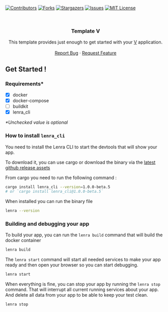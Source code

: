 <div id="top"></div>
<!--
*** This README was created with https://github.com/othneildrew/Best-README-Template
-->



<!-- PROJECT SHIELDS -->
[![Contributors][contributors-shield]][contributors-url]
[![Forks][forks-shield]][forks-url]
[![Stargazers][stars-shield]][stars-url]
[![Issues][issues-shield]][issues-url]
[![MIT License][license-shield]][license-url]



<!-- PROJECT LOGO -->
<br />
<div align="center">

<h3 align="center">Template V</h3>

  <p align="center">
    This template provides just enough to get started with your <a href="https://github.com/vlang/v">V</a> application.
    <br />
    <br />
    <a href="https://github.com/lenra-io/template-v/issues">Report Bug</a>
    ·
    <a href="https://github.com/lenra-io/template-v/issues">Request Feature</a>
  </p>
</div>

## Get Started !

### Requirements*

- [x] docker
- [x] docker-compose
- [ ] buildkit
- [x] lenra_cli

_*Unchecked value is optional_


### How to install `lenra_cli`

You need to install the Lenra CLI to start the devtools that will show your app.

To download it, you can use cargo or download the binary via the [latest github release assets](https://github.com/lenra-io/lenra_cli/releases)

From cargo you need to run the following command :

```bash
cargo install lenra_cli --version=1.0.0-beta.5
# or `cargo install lenra_cli@1.0.0-beta.5`
```

When installed you can run the binary file

```bash
lenra --version
```

### Building and debugging your app

To build your app, you can run the `lenra build` command that will build the docker container
```bash
lenra build
```

The `lenra start` command will start all needed services to make your app ready and then open your browser so you can start debugging.

```bash
lenra start
```

When everything is fine, you can stop your app by running the `lenra stop` command. That will interrupt all current running services about your app. And delete all data from your app to be able to keep your test clean.

```bash
lenra stop
```


<!-- MARKDOWN LINKS & IMAGES -->
<!-- https://www.markdownguide.org/basic-syntax/#reference-style-links -->
[contributors-shield]: https://img.shields.io/github/contributors/lenra-io/template-v.svg?style=for-the-badge
[contributors-url]: https://github.com/lenra-io/template-v/graphs/contributors
[forks-shield]: https://img.shields.io/github/forks/lenra-io/template-v.svg?style=for-the-badge
[forks-url]: https://github.com/lenra-io/template-v/network/members
[stars-shield]: https://img.shields.io/github/stars/lenra-io/template-v.svg?style=for-the-badge
[stars-url]: https://github.com/lenra-io/template-v/stargazers
[issues-shield]: https://img.shields.io/github/issues/lenra-io/template-v.svg?style=for-the-badge
[issues-url]: https://github.com/lenra-io/template-v/issues
[license-shield]: https://img.shields.io/github/license/lenra-io/template-v.svg?style=for-the-badge
[license-url]: https://github.com/lenra-io/template-v/blob/master/LICENSE
